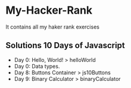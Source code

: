 # My-Hacker-Rank
It contains all my haker rank exercises

## Solutions 10 Days of Javascript
- Day 0: Hello, World! > helloWorld 
- Day 0: Data types.
- Day 8: Buttons Container > js10Buttons
- Day 9: Binary Calculator > binaryCalculator
